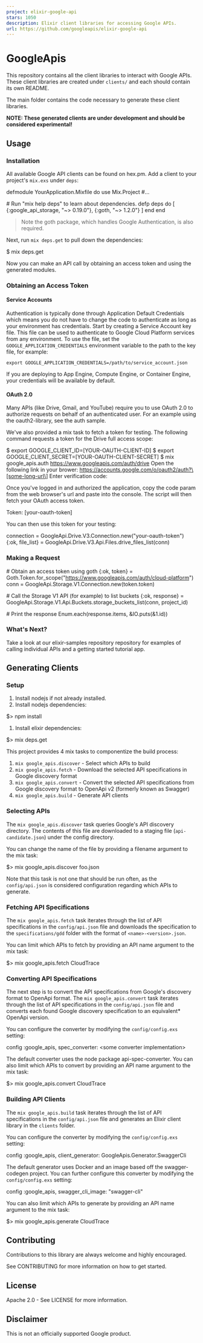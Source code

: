 ```yaml
---
project: elixir-google-api
stars: 1050
description: Elixir client libraries for accessing Google APIs.
url: https://github.com/googleapis/elixir-google-api
---
```


GoogleApis
==========

This repository contains all the client libraries to interact with Google APIs. These client libraries are created under `clients/` and each should contain its own README.

The main folder contains the code necessary to generate these client libraries.

**NOTE: These generated clients are under development and should be considered experimental!**

Usage
-----

### Installation

All available Google API clients can be found on hex.pm. Add a client to your project's `mix.exs` under `deps`:

defmodule YourApplication.Mixfile do
  use Mix.Project
  #...

  \# Run "mix help deps" to learn about dependencies.
  defp deps do
    \[
      {:google\_api\_storage, "~> 0.19.0"},
      {:goth, "~> 1.2.0"}
    \]
  end
end

> Note the goth package, which handles Google Authentication, is also required.

Next, run `mix deps.get` to pull down the dependencies:

$ mix deps.get

Now you can make an API call by obtaining an access token and using the generated modules.

### Obtaining an Access Token

#### Service Accounts

Authentication is typically done through Application Default Credentials which means you do not have to change the code to authenticate as long as your environment has credentials. Start by creating a Service Account key file. This file can be used to authenticate to Google Cloud Platform services from any environment. To use the file, set the `GOOGLE_APPLICATION_CREDENTIALS` environment variable to the path to the key file, for example:

```
export GOOGLE_APPLICATION_CREDENTIALS=/path/to/service_account.json
```

If you are deploying to App Engine, Compute Engine, or Container Engine, your credentials will be available by default.

#### OAuth 2.0

Many APIs (like Drive, Gmail, and YouTube) require you to use OAuth 2.0 to authorize requests on behalf of an authenticated user. For an example using the oauth2-library, see the auth sample.

We've also provided a mix task to fetch a token for testing. The following command requests a token for the Drive full access scope:

$ export GOOGLE\_CLIENT\_ID=\[YOUR-OAUTH-CLIENT-ID\]
$ export GOOGLE\_CLIENT\_SECRET=\[YOUR-OAUTH-CLIENT-SECRET\]
$ mix google\_apis.auth https://www.googleapis.com/auth/drive
Open the following link in your brower:
https://accounts.google.com/o/oauth2/auth?\[some-long-url\]
Enter verification code:

Once you've logged in and authorized the application, copy the code param from the web browser's url and paste into the console. The script will then fetch your OAuth access token.

Token: \[your-oauth-token\]

You can then use this token for your testing:

connection \= GoogleApi.Drive.V3.Connection.new("your-oauth-token")
{:ok, file\_list} \= GoogleApi.Drive.V3.Api.Files.drive\_files\_list(conn)

### Making a Request

\# Obtain an access token using goth
{:ok, token} \= Goth.Token.for\_scope("https://www.googleapis.com/auth/cloud-platform")
conn \= GoogleApi.Storage.V1.Connection.new(token.token)

\# Call the Storage V1 API (for example) to list buckets
{:ok, response} \= GoogleApi.Storage.V1.Api.Buckets.storage\_buckets\_list(conn, project\_id)

\# Print the response
Enum.each(response.items, &IO.puts(&1.id))

### What's Next?

Take a look at our elixir-samples repository repository for examples of calling individual APIs and a getting started tutorial app.

Generating Clients
------------------

### Setup

1.  Install nodejs if not already installed.
2.  Install nodejs dependencies:

$\> npm install

1.  Install elixir dependencies:

$\> mix deps.get

This project provides 4 mix tasks to componentize the build process:

1.  `mix google_apis.discover` - Select which APIs to build
2.  `mix google_apis.fetch` - Download the selected API specifications in Google discovery format
3.  `mix google_apis.convert` - Convert the selected API specifications from Google discovery format to OpenApi v2 (formerly known as Swagger)
4.  `mix google_apis.build` - Generate API clients

### Selecting APIs

The `mix google_apis.discover` task queries Google's API discovery directory. The contents of this file are downloaded to a staging file (`api-candidate.json`) under the config directory.

You can change the name of the file by providing a filename argument to the mix task:

$\> mix google\_apis.discover foo.json

Note that this task is not one that should be run often, as the `config/api.json` is considered configuration regarding which APIs to generate.

### Fetching API Specifications

The `mix google_apis.fetch` task iterates through the list of API specifications in the `config/api.json` file and downloads the specification to the `specifications/gdd` folder with the format of `<name>-<version>.json`.

You can limit which APIs to fetch by providing an API name argument to the mix task:

$\> mix google\_apis.fetch CloudTrace

### Converting API Specifications

The next step is to convert the API specifications from Google's discovery format to OpenApi format. The `mix google_apis.convert` task iterates through the list of API specifications in the `config/api.json` file and converts each found Google discovery specification to an equivalent\* OpenApi version.

You can configure the converter by modifying the `config/config.exs` setting:

config :google\_apis, spec\_converter: <some converter implementation\>

The default converter uses the node package api-spec-converter. You can also limit which APIs to convert by providing an API name argument to the mix task:

$\> mix google\_apis.convert CloudTrace

### Building API Clients

The `mix google_apis.build` task iterates through the list of API specifications in the `config/api.json` file and generates an Elixir client library in the `clients` folder.

You can configure the converter by modifying the `config/config.exs` setting:

config :google\_apis, client\_generator: GoogleApis.Generator.SwaggerCli

The default generator uses Docker and an image based off the swagger-codegen project. You can further configure this converter by modifying the `config/config.exs` setting:

config :google\_apis, swagger\_cli\_image: "swagger-cli"

You can also limit which APIs to generate by providing an API name argument to the mix task:

$\> mix google\_apis.generate CloudTrace

Contributing
------------

Contributions to this library are always welcome and highly encouraged.

See CONTRIBUTING for more information on how to get started.

License
-------

Apache 2.0 - See LICENSE for more information.

Disclaimer
----------

This is not an officially supported Google product.
